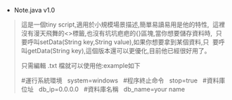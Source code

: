 
* Note.java v1.0 
> 這是一個tiny script,適用於小規模場景描述,簡單易讀易用是他的特性,
  這裡沒有漫天飛舞的<>標籤,也沒有坑坑疤疤的{}區塊,當你想要儲存資料時,
  只要呼叫setData(String key,String value),如果你想要拿到某個資料,只
  要呼叫getData(String key),這個版本還可以更優化,目前他已經很好用了。  
>
> 只需編輯 .txt 檔就可以使用他:example如下  
>
> #運行系統環境  
> system=windows  
> #程序終止命令  
> stop=true  
> #資料庫位址  
> db_ip=0.0.0.0  
> #資料庫名稱  
> db_name=your name  
